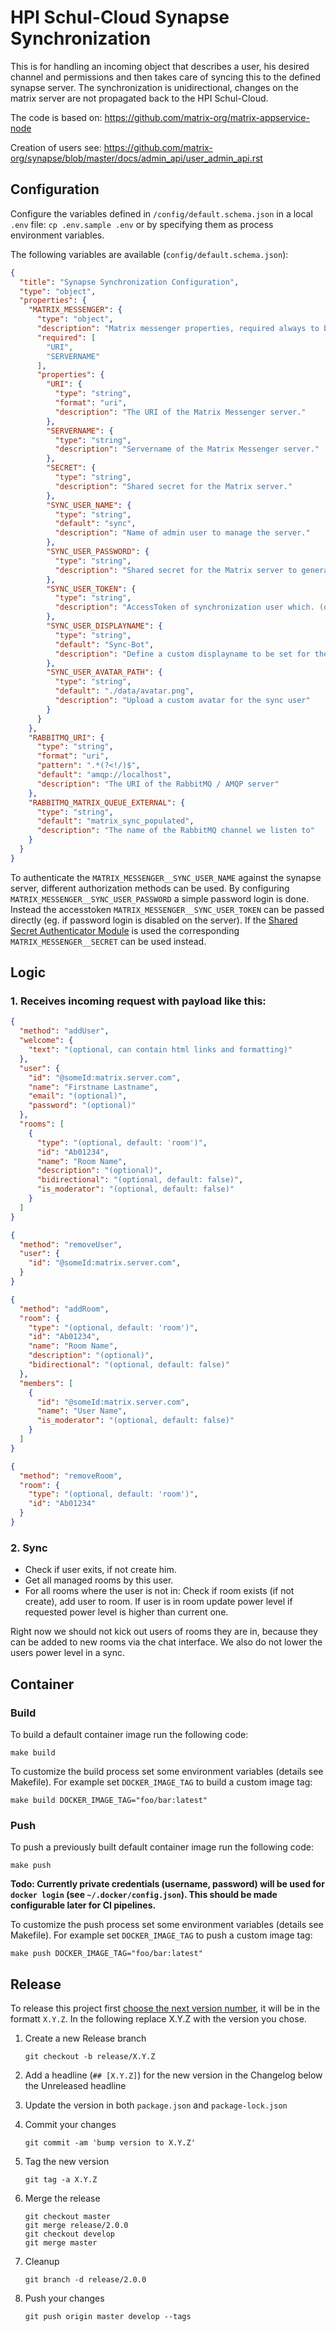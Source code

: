 # HPI Schul-Cloud Synapse Synchronization

This is for handling an incoming object that describes a user, his desired channel
and permissions and then takes care of syncing this to the defined synapse server.
The synchronization is unidirectional, changes on the matrix server are not
propagated back to the HPI Schul-Cloud.

The code is based on: https://github.com/matrix-org/matrix-appservice-node

Creation of users see: https://github.com/matrix-org/synapse/blob/master/docs/admin_api/user_admin_api.rst

## Configuration

Configure the variables defined in `/config/default.schema.json` in a local `.env` file:
`cp .env.sample .env` or by specifying them as process environment variables.

The following variables are available (`config/default.schema.json`):

```json
{
  "title": "Synapse Synchronization Configuration",
  "type": "object",
  "properties": {
    "MATRIX_MESSENGER": {
      "type": "object",
      "description": "Matrix messenger properties, required always to be defined",
      "required": [
        "URI",
        "SERVERNAME"
      ],
      "properties": {
        "URI": {
          "type": "string",
          "format": "uri",
          "description": "The URI of the Matrix Messenger server."
        },
        "SERVERNAME": {
          "type": "string",
          "description": "Servername of the Matrix Messenger server."
        },
        "SECRET": {
          "type": "string",
          "description": "Shared secret for the Matrix server."
        },
        "SYNC_USER_NAME": {
          "type": "string",
          "default": "sync",
          "description": "Name of admin user to manage the server."
        },
        "SYNC_USER_PASSWORD": {
          "type": "string",
          "description": "Shared secret for the Matrix server to generate access tokens. (optional - if MATRIX_SYNC_USER_TOKEN or MATRIX_SECRET are set)"
        },
        "SYNC_USER_TOKEN": {
          "type": "string",
          "description": "AccessToken of synchronization user which. (optional - if MATRIX_SYNC_USER_PASSWORD or MATRIX_SECRET are set)"
        },
        "SYNC_USER_DISPLAYNAME": {
          "type": "string",
          "default": "Sync-Bot",
          "description": "Define a custom displayname to be set for the sync user"
        },
        "SYNC_USER_AVATAR_PATH": {
          "type": "string",
          "default": "./data/avatar.png",
          "description": "Upload a custom avatar for the sync user"
        }
      }
    },
    "RABBITMQ_URI": {
      "type": "string",
      "format": "uri",
      "pattern": ".*(?<!/)$",
      "default": "amqp://localhost",
      "description": "The URI of the RabbitMQ / AMQP server"
    },
    "RABBITMQ_MATRIX_QUEUE_EXTERNAL": {
      "type": "string",
      "default": "matrix_sync_populated",
      "description": "The name of the RabbitMQ channel we listen to"
    }
  }
}
```

To authenticate the `MATRIX_MESSENGER__SYNC_USER_NAME` against the synapse server, different authorization methods can be used.
By configuring `MATRIX_MESSENGER__SYNC_USER_PASSWORD` a simple password login is done.
Instead the accesstoken `MATRIX_MESSENGER__SYNC_USER_TOKEN` can be passed directly (eg. if password login is disabled on the server).
If the [Shared Secret Authenticator Module](https://github.com/devture/matrix-synapse-shared-secret-auth) is used
the corresponding `MATRIX_MESSENGER__SECRET` can be used instead.

## Logic

### 1. Receives incoming request with payload like this:

```json
{
  "method": "addUser",
  "welcome": {
    "text": "(optional, can contain html links and formatting)"
  },
  "user": {
    "id": "@someId:matrix.server.com",
    "name": "Firstname Lastname",
    "email": "(optional)",
    "password": "(optional)"
  },
  "rooms": [
    {
      "type": "(optional, default: 'room')",
      "id": "Ab01234",
      "name": "Room Name",
      "description": "(optional)",
      "bidirectional": "(optional, default: false)",
      "is_moderator": "(optional, default: false)"
    }
  ]
}
```

```json
{
  "method": "removeUser",
  "user": {
    "id": "@someId:matrix.server.com",
  }
}
```

```json
{
  "method": "addRoom",
  "room": {
    "type": "(optional, default: 'room')",
    "id": "Ab01234",
    "name": "Room Name",
    "description": "(optional)",
    "bidirectional": "(optional, default: false)"
  },
  "members": [
    {
      "id": "@someId:matrix.server.com",
      "name": "User Name",
      "is_moderator": "(optional, default: false)"
    }
  ]
}
```

```json
{
  "method": "removeRoom",
  "room": {
    "type": "(optional, default: 'room')",
    "id": "Ab01234"
  }
}
```

### 2. Sync

- Check if user exits, if not create him.
- Get all managed rooms by this user.
- For all rooms where the user is not in: Check if room exists (if not create), add user to room. If user is in room update power level if requested power level is higher than current one.

Right now we should not kick out users of rooms they are in, because they can be added to new rooms via the chat interface.
We also do not lower the users power level in a sync.

## Container

### Build

To build a default container image run the following code:

```
make build
```

To customize the build process set some environment variables (details see
Makefile). For example set `DOCKER_IMAGE_TAG` to build a custom image tag:

```
make build DOCKER_IMAGE_TAG="foo/bar:latest"
```

### Push

To push a previously built default container image run the following code:

```
make push
```

**Todo: Currently private credentials (username, password) will be used for
`docker login` (see `~/.docker/config.json`). This should be made configurable
later for CI pipelines.**

To customize the push process set some environment variables (details see
Makefile). For example set `DOCKER_IMAGE_TAG` to push a custom image tag:

```
make push DOCKER_IMAGE_TAG="foo/bar:latest"
```

## Release

To release this project first [choose the next version number](https://semver.org/), it will be in the formatt `X.Y.Z`.
In the following replace X.Y.Z with the version you chose.

1. Create a new Release branch
    ```
    git checkout -b release/X.Y.Z
    ```

1. Add a headline (`## [X.Y.Z]`) for the new version in the Changelog below the Unreleased headline

1. Update the version in both `package.json` and `package-lock.json`

1. Commit your changes
    ```
    git commit -am 'bump version to X.Y.Z'
    ```

1. Tag the new version
    ```
    git tag -a X.Y.Z
    ```

1. Merge the release
    ```
    git checkout master
    git merge release/2.0.0
    git checkout develop
    git merge master
    ```

1. Cleanup
    ```
    git branch -d release/2.0.0
    ```

1. Push your changes
    ```
    git push origin master develop --tags
    ```
